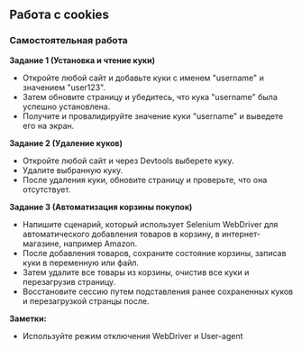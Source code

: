 ## Работа с cookies

### Самостоятельная работа

**Задание 1 (Установка и чтение куки)**
- Откройте любой сайт и добавьте куки с именем "username" и значением "user123".
- Затем обновите страницу и убедитесь, что кука "username" была успешно установлена.
- Получите и провалидируйте значение куки "username" и выведете его на экран.

**Задание 2 (Удаление куков)**
  - Откройте любой сайт и через Devtools выберете куку.
  - Удалите выбранную куку.
  - После удаления куки, обновите страницу и проверьте, что она отсутствует.

**Задание 3 (Автоматизация корзины покупок)**
  - Напишите сценарий, который использует Selenium WebDriver для автоматического добавления товаров в корзину, в интернет-магазине, например Amazon.
  - После добавления товаров, сохраните состояние корзины, записав куки в переменную или файл.
  - Затем удалите все товары из корзины, очистив все куки и перезагрузив страницу.
  - Восстановите сессию путем подставления ранее сохраненных куков и перезагрузкой странцы после.

**Заметки:**
- Используйте режим отключения WebDriver и User-agent
